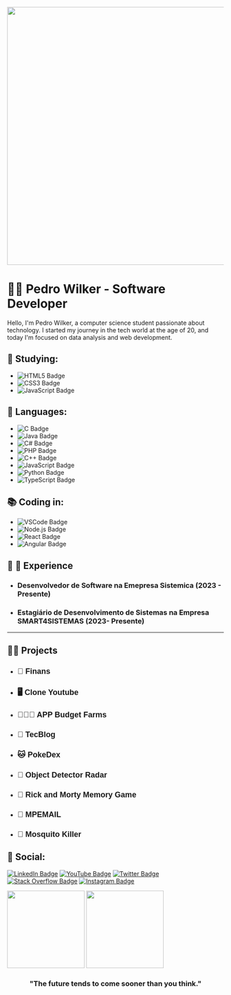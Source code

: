 <p align="center">
  <img width="600px" src="https://github.com/Pedro-Wilker/Pedro-Wilker/assets/81252209/a8c2de40-e16e-49f1-8f97-829cf16423a6" />
</p>

# :man_technologist: Pedro Wilker - Software Developer

Hello, I'm Pedro Wilker, a computer science student passionate about technology. I started my journey in the tech world at the age of 20, and today I'm focused on data analysis and web development.

## 📖 Studying:

- ![HTML5 Badge](https://img.shields.io/badge/-HTML5-E34F26?style=flat&logo=html5&logoColor=white)
- ![CSS3 Badge](https://img.shields.io/badge/-CSS3-1572B6?style=flat&logo=css3&logoColor=white)
- ![JavaScript Badge](https://img.shields.io/badge/-JavaScript-yellow?style=flat&logo=javascript&logoColor=white)

## 📜  Languages:

- ![C Badge](https://img.shields.io/badge/C-A8B9CC?style=for-the-badge&logo=c&logoColor=white)
- ![Java Badge](https://img.shields.io/badge/Java-ED8B00?style=for-the-badge&logo=java&logoColor=white)
- ![C# Badge](https://img.shields.io/badge/C%23-239120?style=for-the-badge&logo=c-sharp&logoColor=white)
- ![PHP Badge](https://img.shields.io/badge/PHP-777BB4?style=for-the-badge&logo=php&logoColor=white)
- ![C++ Badge](https://img.shields.io/badge/C++-00599C?style=for-the-badge&logo=c%2B%2B&logoColor=white)
- ![JavaScript Badge](https://img.shields.io/badge/-JavaScript-yellow?style=flat&logo=javascript&logoColor=white)
- ![Python Badge](https://img.shields.io/badge/Python-3776AB?style=for-the-badge&logo=python&logoColor=white)
- ![TypeScript Badge](https://img.shields.io/badge/TypeScript-3178C6?style=for-the-badge&logo=typescript&logoColor=white)




## 📚 Coding in:

- ![VSCode Badge](https://img.shields.io/badge/-VSCode-007ACC?style=flat&logo=visual-studio-code&logoColor=white)
- ![Node.js Badge](https://img.shields.io/badge/-Node.js-339933?style=flat&logo=node.js&logoColor=white)
- ![React Badge](https://img.shields.io/badge/-React-blue?style=flat&logo=React&logoColor=white)
- ![Angular Badge](https://img.shields.io/badge/-Angular-FF0000?style=flat&logo=angular&logoColor=white)


## :link: 🤵 Experience
- <h3> Desenvolvedor de Software na Emepresa Sistemica (2023 - Presente) </h3>
- <h3> Estagiário de Desenvolvimento de Sistemas na Empresa SMART4SISTEMAS (2023- Presente) </h3>
<hr/>


  

## 🕵️‍♂️ Projects
- <h2 style="font-size: 18px; font-family: sans-serif;">🗽 <a href="https://github.com/Pedro-Wilker/Finans" style="text-decoration: none;" >Finans</a> </h2>
- <h2 style="font-size: 18px; font-family: sans-serif;">🖥 <a href="https://github.com/Pedro-Wilker/Clone-YoutubeReact" style="text-decoration: none;" >Clone Youtube</a> </h2>
- <h2 style="font-size: 18px; font-family: sans-serif;">👨‍🌾📲 <a href="https://github.com/Pedro-Wilker/App-Orcamento-Fazendas" style="text-decoration: none;" >APP Budget Farms</a> </h2>
- <h2 style="font-size: 18px; font-family: sans-serif;">📰 <a href="https://github.com/Pedro-Wilker/tecblog" style="text-decoration: none;" >TecBlog</a> </h2>
- <h2 style="font-size: 18px; font-family: sans-serif;">🐱 <a href="https://github.com/Pedro-Wilker/Pokedex-G1" style="text-decoration: none;" >PokeDex</a> </h2>
- <h2 style="font-size: 18px; font-family: sans-serif;">📡 <a href="https://github.com/Pedro-Wilker/Radar" style="text-decoration: none;" >Object Detector Radar</a> </h2>
- <h2 style="font-size: 18px; font-family: sans-serif;">🧠 <a href="https://github.com/Pedro-Wilker/Jogo-da-Memoria" style="text-decoration: none;" >Rick and Morty Memory Game</a> </h2>
- <h2 style="font-size: 18px; font-family: sans-serif;">📩 <a href="https://github.com/Pedro-Wilker/MPEMAIL" style="text-decoration: none;" >MPEMAIL</a> </h2>
- <h2 style="font-size: 18px; font-family: sans-serif;">🦟 <a href="https://github.com/Pedro-Wilker/GameMataMosquito" style="text-decoration: none;" >Mosquito Killer</a> </h2>


## :link: Social:

[![LinkedIn Badge](https://img.shields.io/badge/LinkedIn-0077B5?style=for-the-badge&logo=linkedin&logoColor=white)](https://www.linkedin.com/in/pedro-wilker-4a6b96217/)
[![YouTube Badge](https://img.shields.io/badge/YouTube-FF0000?style=for-the-badge&logo=youtube&logoColor=white)](https://www.youtube.com/channel/UCP4ZLMxtRelgMNIePqaWfoA)
[![Twitter Badge](https://img.shields.io/badge/Twitter-1DA1F2?style=for-the-badge&logo=twitter&logoColor=white)](https://twitter.com/BLUBR113)
[![Stack Overflow Badge](https://img.shields.io/badge/Stack_Overflow-FE7A16?style=for-the-badge&logo=stack-overflow&logoColor=white)](https://stackoverflow.com/users/19881474/pew1)
[![Instagram Badge](https://img.shields.io/badge/Instagram-E4405F?style=for-the-badge&logo=instagram&logoColor=white)](https://www.instagram.com/pewilk3r/)

<div>
  <img height="180em" src="https://github-readme-stats.vercel.app/api?username=pedro-wilker&show_icons=true&theme=dark&include_all_commits=true&count_private=true"/>
  <img height="180em" src="https://github-readme-stats.vercel.app/api/top-langs/?username=pedro-wilker&layout=compact&langs_count=7&theme=dark"/>
</div>

<h3 align="center">"The future tends to come sooner than you think."</h3>
